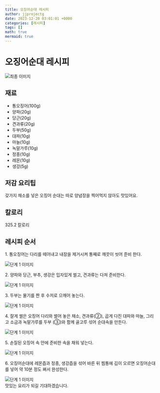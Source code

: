```yaml
---
title: 오징어순대 레시피
author: jjprojectg
date: 2023-12-20 03:01:01 +0000
categories: [레시피]
tags: []
math: true
mermaid: true
---
```

<meta name="og:type" content="website"/>
<meta charset="UTF-8"/>
<div class="header">
  <h1>오징어순대 레시피</h1>
</div>

<div class="container my-4">
  <div class="row">
    <div class="col-12 col-md-6">
      <div class="recipe-image">
        <img src="http://www.foodsafetykorea.go.kr/uploadimg/cook/10_00513_2.png" class="step-image" alt="최종 이미지"/>
      </div>
    </div>
    <div class="col-12 col-md-6">
      <div class="ingredients">
        <h2>재료</h2>
        <ul class="card">
          <li> 통오징어(100g) </li>
          <li>  양파(20g) </li>
          <li>  당근(20g) </li>
          <li> 견과류(20g) </li>
          <li>  두부(50g) </li>
          <li>  대파(10g) </li>
          <li>  마늘(10g) </li>
          <li> 녹말가루(10g) </li>
          <li>  정종(10g) </li>
          <li>  레몬(10g) </li>
          <li>  생강(5g) </li>
</ul>
      </div>
    </div>
    <div class="col-12 col-md-6">
      <div class="ingredients">
        <h2>저감 요리팁</h2>
        <div class="card"> 
          <p>
            갖가지 채소를 넣은 오징어 순대는 따로 양념장을 찍어먹지 않아도 맛있어요.
          </p>
        </div>
      </div>
      <div class="ingredients">
        <h2>칼로리</h2>
        <div class="card"> 
          <p>
            325.2 칼로리
          </p>
        </div>
      </div>
    </div>
  </div>

  <h2 class="my-4">레시피 순서</h2>
  <div class="card recipe-card">
    <div class="card-body recipe-step">
      <p class="card-text step-description">1. 통오징어는 다리를 떼어내고 내장을
제거시켜 통째로 깨끗이 씻어 준비
한다.</p>
      <img src="http://www.foodsafetykorea.go.kr/uploadimg/cook/20_00513_1.png" alt="단계 1 이미지" class="step-image"/>
    </div>
  </div>
  <div class="card recipe-card">
    <div class="card-body recipe-step">
      <p class="card-text step-description">2. 양파와 당근, 부추, 생강은 입자있게
썰고, 견과류는 다져 준비한다.</p>
      <img src="http://www.foodsafetykorea.go.kr/uploadimg/cook/20_00513_2.png" alt="단계 1 이미지" class="step-image"/>
    </div>
  </div>
  <div class="card recipe-card">
    <div class="card-body recipe-step">
      <p class="card-text step-description">3. 두부는 물기를 짠 후 수저로 으깨어
놓는다.</p>
      <img src="http://www.foodsafetykorea.go.kr/uploadimg/cook/20_00513_3.png" alt="단계 1 이미지" class="step-image"/>
    </div>
  </div>
  <div class="card recipe-card">
    <div class="card-body recipe-step">
      <p class="card-text step-description">4. 잘게 썰은 오징어 다리와 썰어 놓은
채소, 견과류(②), 곱게 다진 대파와
마늘, 그리고 소금과 녹말가루를 두부
(③)와 함께 골고루 섞어 순대속을
만든다.</p>
      <img src="http://www.foodsafetykorea.go.kr/uploadimg/cook/20_00513_4.png" alt="단계 1 이미지" class="step-image"/>
    </div>
  </div>
  <div class="card recipe-card">
    <div class="card-body recipe-step">
      <p class="card-text step-description">5. 손질된 오징어 속 안에 준비한 속을
채워 넣는다.</p>
      <img src="http://www.foodsafetykorea.go.kr/uploadimg/cook/20_00513_5.png" alt="단계 1 이미지" class="step-image"/>
    </div>
  </div>
  <div class="card recipe-card">
    <div class="card-body recipe-step">
      <p class="card-text step-description">6. 오징어순대에 레몬즙과 정종, 생강즙을
섞어 바른 뒤 찜통에 김이 오르면
오징어순대를 넣어 약 10분 정도 쪄서
완성한다.</p>
      <img src="http://www.foodsafetykorea.go.kr/uploadimg/cook/20_00513_6.png" alt="단계 1 이미지" class="step-image"/>
    </div>
  </div>

</div>
맛있는 요리가 되길 기대하겠습니다.
